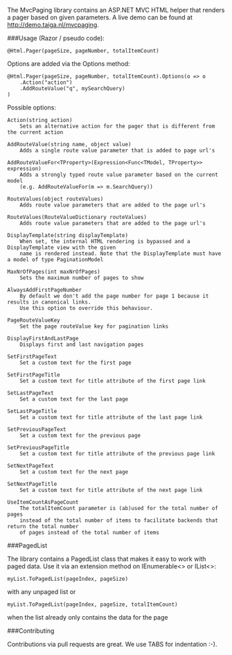 The MvcPaging library contains an ASP.NET MVC HTML helper that renders a pager based on given parameters.
A live demo can be found at http://demo.taiga.nl/mvcpaging.

###Usage (Razor / pseudo code): 
	
	@Html.Pager(pageSize, pageNumber, totalItemCount)

Options are added via the Options method:

	@Html.Pager(pageSize, pageNumber, totalItemCount).Options(o => o
		.Action("action")
		.AddRouteValue("q", mySearchQuery)
	)

Possible options:

	Action(string action)
		Sets an alternative action for the pager that is different from the current action

	AddRouteValue(string name, object value)
		Adds a single route value parameter that is added to page url's

	AddRouteValueFor<TProperty>(Expression<Func<TModel, TProperty>> expression)
		Adds a strongly typed route value parameter based on the current model
		(e.g. AddRouteValueFor(m => m.SearchQuery))

	RouteValues(object routeValues)
		Adds route value parameters that are added to the page url's

	RouteValues(RouteValueDictionary routeValues)
		Adds route value parameters that are added to the page url's

	DisplayTemplate(string displayTemplate)
		When set, the internal HTML rendering is bypassed and a DisplayTemplate view with the given
		name is rendered instead. Note that the DisplayTemplate must have a model of type PaginationModel

	MaxNrOfPages(int maxNrOfPages)
		Sets the maximum number of pages to show	
	
	AlwaysAddFirstPageNumber
		By default we don't add the page number for page 1 because it results in canonical links. 
		Use this option to override this behaviour.	

	PageRouteValueKey
		Set the page routeValue key for pagination links

	DisplayFirstAndLastPage
		Displays first and last navigation pages

	SetFirstPageText
		Set a custom text for the first page

	SetFirstPageTitle
		Set a custom text for title attribute of the first page link

	SetLastPageText
		Set a custom text for the last page

	SetLastPageTitle
		Set a custom text for title attribute of the last page link
		
	SetPreviousPageText
		Set a custom text for the previous page

	SetPreviousPageTitle
		Set a custom text for title attribute of the previous page link

	SetNextPageText
		Set a custom text for the next page

	SetNextPageTitle
		Set a custom text for title attribute of the next page link
		
	UseItemCountAsPageCount
		The totalItemCount parameter is (ab)used for the total number of pages
		instead of the total number of items to facilitate backends that return the total number
		of pages instead of the total number of items

###PagedList

The library contains a PagedList class that makes it easy to work with paged data. Use it via an 
extension method on IEnumerable<> or IList<>:

	myList.ToPagedList(pageIndex, pageSize)

with any unpaged list or 

	myList.ToPagedList(pageIndex, pageSize, totalItemCount)

when the list already only contains the data for the page

###Contributing

Contributions via pull requests are great. We use TABS for indentation :-).
